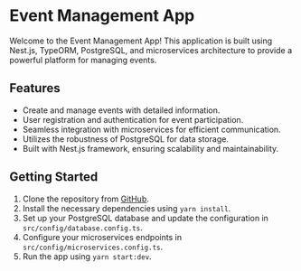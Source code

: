 # Event Management App

Welcome to the Event Management App! This application is built using Nest.js, TypeORM, PostgreSQL, and microservices architecture to provide a powerful platform for managing events.

## Features

- Create and manage events with detailed information.
- User registration and authentication for event participation.
- Seamless integration with microservices for efficient communication.
- Utilizes the robustness of PostgreSQL for data storage.
- Built with Nest.js framework, ensuring scalability and maintainability.

## Getting Started

1. Clone the repository from [GitHub](https://github.com/ThomasDos/NestJS-events-microservices).
2. Install the necessary dependencies using `yarn install`.
3. Set up your PostgreSQL database and update the configuration in `src/config/database.config.ts`.
4. Configure your microservices endpoints in `src/config/microservices.config.ts`.
5. Run the app using `yarn start:dev`.
